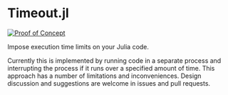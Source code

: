 # Timeout.jl

[![Proof of Concept](https://www.repostatus.org/badges/latest/concept.svg)](https://www.repostatus.org/#concept)

Impose execution time limits on your Julia code.

Currently this is implemented by running code in a separate process and interrupting
the process if it runs over a specified amount of time.
This approach has a number of limitations and inconveniences.
Design discussion and suggestions are welcome in issues and pull requests.

